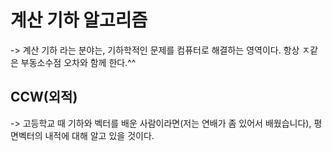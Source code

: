 # 계산 기하 알고리즘 #

-> 계산 기하 라는 분야는, 기하학적인 문제를 컴퓨터로 해결하는 영역이다. 항상 ㅈ같은 부동소수점 오차와 함께 한다.^^

## CCW(외적) ##

-> 고등학교 때 기하와 벡터를 배운 사람이라면(저는 연배가 좀 있어서 배웠습니다), 평면벡터의 내적에 대해 알고 있을 것이다. 
